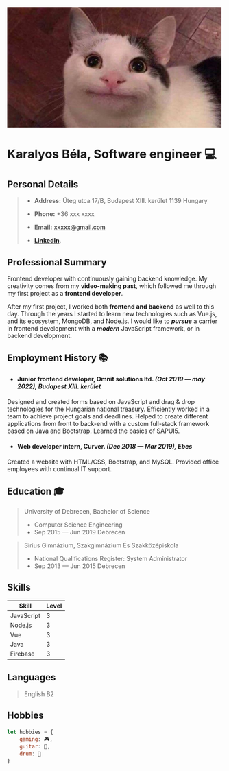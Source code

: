 
<img src="https://github.com/KaralyosBela/project-h2g/blob/markdown/module1/cat.jpg" alt="drawing" width="500"/>


# Karalyos Béla, Software engineer :computer:

## Personal Details

> - **Address:** Üteg utca 17/B, Budapest XIII. kerület 1139 Hungary
>
> - **Phone:** +36 xxx xxxx
>
> - **Email:** <xxxxx@gmail.com>
> 
> - **[LinkedIn](https://duckduckgo.com)**.

## Professional Summary

Frontend developer with continuously gaining backend knowledge. My creativity comes
from my **video-making past**, which followed me through my first project as a **frontend
developer**. 

After my first project, I worked both **frontend and backend** as well to this day.
Through the years I started to learn new technologies such as Vue.js, and its ecosystem,
MongoDB, and Node.js. I would like to ***pursue*** a carrier in frontend development with a
***modern*** JavaScript framework, or in backend development.

## Employment History 📚

- #### Junior frontend developer, Omnit solutions ltd. ***(Oct 2019 — may 2022), Budapest XIII. kerület***
Designed and created forms based on JavaScript and drag & drop technologies for
the Hungarian national treasury.
Efficiently worked in a team to achieve project goals and deadlines.
Helped to create different applications from front to back-end with a custom
full-stack framework based on Java and Bootstrap.
Learned the basics of SAPUI5.

- #### Web developer intern, Curver. ***(Dec 2018 — Mar 2019), Ebes***
Created a website with HTML/CSS, Bootstrap, and MySQL.
Provided office employees with continual IT support.

## Education 🎓

> University of Debrecen, Bachelor of Science
> - Computer Science Engineering
> - Sep 2015 — Jun 2019 Debrecen

> Sirius Gimnázium, Szakgimnázium És Szakközépiskola
> - National Qualifications Register: System Administrator
> - Sep 2013 — Jun 2015 Debrecen

## Skills

| Skill | Level |
| --- | ----------- |
| JavaScript | 3 |
| Node.js | 3 |
| Vue | 3 |
| Java | 3 |
| Firebase | 3 |

## Languages

> English B2

## Hobbies

```js
let hobbies = {
    gaming: 🎮,
    guitar: 🎸,
    drum: 🥁
}
```
